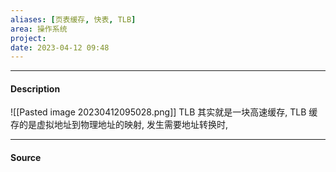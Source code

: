 ```yaml
---
aliases: [页表缓存, 快表, TLB]
area: 操作系统
project: 
date: 2023-04-12 09:48
---
```

---
#### Description
![[Pasted image 20230412095028.png]]
TLB 其实就是一块高速缓存, TLB 缓存的是虚拟地址到物理地址的映射, 发生需要地址转换时, 

---
#### Source
